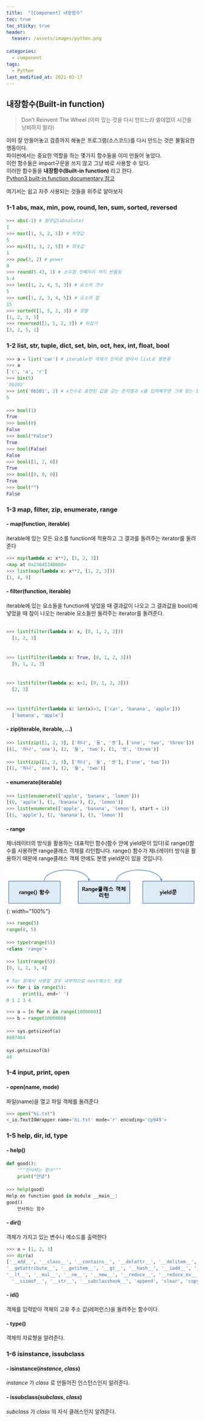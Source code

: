 ```yaml
---
title:  "[Component] 내장함수"
toc: true
toc_sticky: true
header:
  teaser: /assets/images/python.png

categories:
  - component
tags:
  - Python
last_modified_at: 2021-03-17
---
```



##  내장함수(Built-in function)
> Don’t Reinvent The Wheel (이미 있는 것을 다시 만드느라 쓸데없이 시간을 낭비하지 말라)  

이미 잘 만들어놓고 검증까지 해놓은 프로그램(소스코드)를 다시 만드는 것은 불필요한 행동이다.  
파이썬에서는 중요한 역할을 하는 몇가지 함수들을 이미 만들어 놓았다.  
이런 함수들은 import구문을 쓰지 않고 그냥 바로 사용할 수 있다.  
이러한 함수들을 __내장함수(Built-in function)__ 라고 한다.  
[Python3 built-in function documentary 참고](https://docs.python.org/3/library/functions.html)

여기서는 쉽고 자주 사용되는 것들을 위주로 알아보자  
### 1-1 abs, max, min, pow, round, len, sum, sorted, reversed

```python
>>> abs(-1) # 절댓값(absolute)
1
>>> max([1, 3, 2, 5]) # 최댓값
5
>>> min([1, 3, 2, 5]) # 최솟값
1
>>> pow(3, 2) # power
9
>>> round(5.43, 1) # 소수점 첫째자리 까지 반올림
5.4
>>> len([1, 2, 4, 5, 3]) # 요소의 갯수
5
>>> sum([1, 2, 3, 4, 5]) # 요소의 합
15
>>> sorted([1, 5, 2, 3]) # 정렬
[1, 2, 3, 5]
>>> reversed([1, 5, 2, 3]) # 뒤집기
[3, 2, 5, 1]
```

### 1-2 list, str, tuple, dict, set, bin, oct, hex, int, float, bool
  

```python
>>> a = list('car') # iterable한 객체가 인자로 받아서 list로 형변환
>>> a
['c', 'a', 'r']
>>> bin(5)
'0b101'
>>> int('0b101', 2) # x진수로 표현된 값을 갖는 문자열과 x를 입력해주면 그에 맞는 10진수 정수로 변환해준다.
5

>>> bool(1)
True
>>> bool(0)
False
>>> bool("False")
True
>>> bool(False)
False
>>> bool([1, 2, 0])
True
>>> bool([0, 0, 0])
True
>>> bool("")
False
```


### 1-3 map, filter, zip, enumerate, range


#### - map(function, iterable)  

iterable에 있는 모든 요소를 function에 적용하고 그 결과를 돌려주는 iterator를 돌려준다  

  ```python
  >>> map(lambda x: x**2, [1, 2, 3])
  <map at 0x23645348608>
  >>> list(map(lambda x: x**2, [1, 2, 3]))
  [1, 4, 9]
  ```  

#### - filter(function, iterable)  

iterable에 있는 요소들을 function에 넣었을 때 결과값이 나오고 그 결과값을 bool()에 넣었을 때 참이 나오는 iterable 요소들만 돌려주는 iterator를 돌려준다.  

  ```python

  >>> list(filter(lambda x: x, [0, 1, 2, 3]))
    [1, 2, 3]
  

  >>> list(filter(lambda x: True, [0, 1, 2, 3]))
    [0, 1, 2, 3]
  

  >>> list(filter(lambda x: x>1, [0, 1, 2, 3]))
    [2, 3]
  

  >>> list(filter(lambda x: len(x)>3, ['car', 'banana', 'apple']))
    ['banana', 'apple']
  ```  

#### - zip(iterable, iterable, ...)  

  ```python
  >>> list(zip([1, 2, 3], ['하나', '둘', '셋'], ['one', 'two', 'three']))
  [(1, '하나', 'one'), (2, '둘', 'two'), (3, '셋', 'three')]

  >>> list(zip([1, 2, 3], ['하나', '둘', '셋'], ['one', 'two']))
  [(1, '하나', 'one'), (2, '둘', 'two')]
  ```  

#### - enumerate(iterable)  

  ```python
  >>> list(enumerate(['apple', 'banana', 'lemon']))
  [(0, 'apple'), (1, 'banana'), (2, 'lemon')]
  >>> list(enumerate(['apple', 'banana', 'lemon'], start = 1))
  [(1, 'apple'), (2, 'banana'), (3, 'lemon')]
  ```
#### - range  
제너레이터의 방식을 활용하는 대표적인 함수(함수 안에 yield문이 있다)로 range()함수를 사용하면 range클래스 객체를 리턴합니다. range() 함수가 제너레이터 방식을 활용하기 때문에 range클래스 객체 안에도 분명 yield문이 있을 것입니다.  

 ![](/assets/images/range.png){: width="100%"}  

```python
>>> range(5)
range(0, 5)

>>> type(range(5))
<class 'range'>

>>> list(range(5))
[0, 1, 2, 3, 4]

# for 문에서 사용할 경우 내부적으로 next메소드 호출
>>> for i in range(5):
      print(i, end=' ')
0 1 2 3 4
```

```python
>>> a = [n for n in range(1000000)]
>>> b = range(1000000)

>>> sys.getsizeof(a)
8697464

sys.getsizeof(b)
48
```

### 1-4 input, print, open
 

#### - open(name, mode)  

파일(name)을 열고 파일 객체를 돌려준다  
  
  ```python
  >>> open("hi.txt")
  <_io.TextIOWrapper name='hi.txt' mode='r' encoding='cp949'>
  ```




### 1-5 help, dir, id, type

#### - help()  

  ```python
  def good():
      """인사하는 함수"""
      print("안녕")

  >>> help(good)
  Help on function good in module __main__:
  good()
      인사하는 함수
  ```

#### - dir()  

객체가 가지고 있는 변수나 메소드를 출력한다  

```python
>>> a = [1, 2, 3]
>>> dir(a)
['__add__', '__class__', '__contains__', '__delattr__', '__delitem__', '__dir__', '__doc__', '__eq__', '__format__', '__ge__',   
'__getattribute__', '__getitem__', '__gt__', '__hash__', '__iadd__', '__imul__', '__init__', '__init_subclass__', '__iter__', '__le__', '__len__',  
'__lt__', '__mul__', '__ne__', '__new__', '__reduce__', '__reduce_ex__', '__repr__', '__reversed__', '__rmul__', '__setattr__', '__setitem__',  
  '__sizeof__', '__str__', '__subclasshook__', 'append', 'clear', 'copy', 'count', 'extend', 'index', 'insert', 'pop', 'remove', 'reverse', 'sort']
```

#### - id()  

객체를 입력받아 객체의 고유 주소 값(레퍼런스)을 돌려주는 함수이다.

#### - type()  

객체의 자료형을 알려준다. 


### 1-6 isinstance, issubclass  


#### - isinstance(_instance_, _class_)  

_instance_ 가 _class_ 로 만들어진 인스턴스인지 알려준다.  

#### - issubclass(_subclass_, _class_)  

_subclass_ 가 _class_ 의 자식 클래스인지 알려준다.



